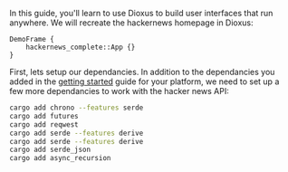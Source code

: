In this guide, you'll learn to use Dioxus to build user interfaces that run anywhere. We will recreate the hackernews homepage in Dioxus:

```inject-dioxus
DemoFrame {
    hackernews_complete::App {}
}
```

First, lets setup our dependancies. In addition to the dependancies you added in the [getting started](../getting_started/index.md) guide for your platform, we need to set up a few more dependancies to work with the hacker news API:

```sh
cargo add chrono --features serde
cargo add futures
cargo add reqwest
cargo add serde --features derive
cargo add serde --features derive
cargo add serde_json
cargo add async_recursion
```
